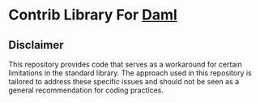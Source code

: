 # Contrib Library For [Daml](https://github.com/digital-asset/daml) 

## Disclaimer

This repository provides code that serves as a workaround for certain limitations in the standard library. The approach used in this repository is tailored to address these specific issues and should not be seen as a general recommendation for coding practices.

